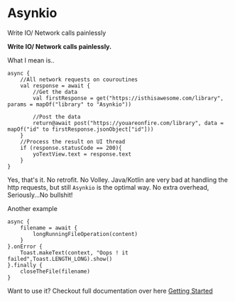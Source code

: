 # Asynkio
Write IO/ Network calls painlessly

**Write IO/ Network calls painlessly.**

What I mean is..

    async {
        //All network requests on couroutines
        val response = await {
            //Get the data
            val firstResponse = get("https://isthisawesome.com/library", params = mapOf("library" to "Asynkio"))

            //Post the data
            return@await post("https://youareonfire.com/library", data = mapOf("id" to firstResponse.jsonObject["id"]))
        }
        //Process the result on UI thread
        if (response.statusCode == 200){
            yoTextView.text = response.text
        }
    }

Yes, that's it. No retrofit. No Volley. Java/Kotlin are very bad at handling the http requests, but still `Asynkio` is the optimal way. No extra overhead, Seriously...No bullshit!

Another example

    async {
        filename = await {
            longRunningFileOperation(content)
        }
    }.onError {
        Toast.makeText(context, "Oops ! it failed",Toast.LENGTH_LONG).show()
    }.finally {
        closeTheFile(filename)
    }

Want to use it? Checkout full documentation over here [Getting Started](https://curiousnikhil.github.io/AsynKio/#/)

